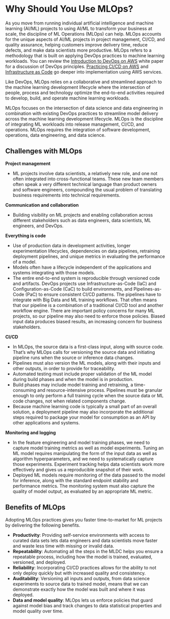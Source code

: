 # Why Should You Use MLOps?<a name="sagemaker-projects-why"></a>

As you move from running individual artificial intelligence and machine learning \(AI/ML\) projects to using AI/ML to transform your business at scale, the discipline of ML Operations \(MLOps\) can help\. MLOps accounts for the unique aspects of AI/ML projects in project management, CI/CD, and quality assurance, helping customers improve delivery time, reduce defects, and make data scientists more productive\. MLOps refers to a methodology that is built on applying DevOps practices to machine learning workloads\. You can review the [Introduction to DevOps on AWS](https://docs.aws.amazon.com/whitepapers/latest/introduction-devops-aws/welcome.html?did=wp_card) white paper for a discussion of DevOps principles\. [Practicing CI/CD on AWS](https://d1.awsstatic.com/whitepapers/DevOps/practicing-continuous-integration-continuous-delivery-on-AWS.pdf) and [Infrastructure as Code](https://d1.awsstatic.com/whitepapers/DevOps/infrastructure-as-code.pdf) go deeper into implementation using AWS services\.

Like DevOps, MLOps relies on a collaborative and streamlined approach to the machine learning development lifecycle where the intersection of people, process and technology optimize the end\-to\-end activities required to develop, build, and operate machine learning workloads\.

MLOps focuses on the intersection of data science and data engineering in combination with existing DevOps practices to streamline model delivery across the machine learning development lifecycle\. MLOps is the discipline of integrating ML workloads into release management, CI/CD, and operations\. MLOps requires the integration of software development, operations, data engineering, and data science\.

## Challenges with MLOps<a name="sagemaker-projects-why-challenges"></a>

**Project management**
+ ML projects involve data scientists, a relatively new role, and one not often integrated into cross\-functional teams\. These new team members often speak a very different technical language than product owners and software engineers, compounding the usual problem of translating business requirements into technical requirements\. 

**Communication and collaboration**
+ Building visibility on ML projects and enabling collaboration across different stakeholders such as data engineers, data scientists, ML engineers, and DevOps\.



**Everything is code**
+ Use of production data in development activities, longer experimentation lifecycles, dependencies on data pipelines, retraining deployment pipelines, and unique metrics in evaluating the performance of a model\.
+ Models often have a lifecycle independent of the applications and systems integrating with those models\. 
+ The entire end\-to\-end system is reproducible through versioned code and artifacts\. DevOps projects use Infrastructure\-as\-Code \(IaC\) and Configuration\-as\-Code \(CaC\) to build environments, and Pipelines\-as\-Code \(PaC\) to ensure consistent CI/CD patterns\. The pipelines have to integrate with Big Data and ML training workflows\. That often means that our pipeline is a combination of a traditional CI/CD tool and another workflow engine\. There are important policy concerns for many ML projects, so our pipeline may also need to enforce those policies\. Biased input data produces biased results, an increasing concern for business stakeholders\.

**CI/CD**
+ In MLOps, the source data is a first\-class input, along with source code\. That’s why MLOps calls for versioning the source data and initiating pipeline runs when the source or inference data changes\. 
+ Pipelines must also version the ML models, along with their inputs and other outputs, in order to provide for traceability\. 
+ Automated testing must include proper validation of the ML model during build phases and when the model is in production\.
+ Build phases may include model training and retraining, a time\-consuming and resource\-intensive process\. Pipelines must be granular enough to only perform a full training cycle when the source data or ML code changes, not when related components change\.
+ Because machine learning code is typically a small part of an overall solution, a deployment pipeline may also incorporate the additional steps required to package your model for consumption as an API by other applications and systems\.

**Monitoring and logging**
+ In the feature engineering and model training phases, we need to capture model training metrics as well as model experiments\. Tuning an ML model requires manipulating the form of the input data as well as algorithm hyperparameters, and we need to systematically capture those experiments\. Experiment tracking helps data scientists work more effectively and gives us a reproducible snapshot of their work\.
+ Deployed ML models require monitoring of the data passed to the model for inference, along with the standard endpoint stability and performance metrics\. The monitoring system must also capture the quality of model output, as evaluated by an appropriate ML metric\. 

## Benefits of MLOps<a name="sagemaker-projects-benefits"></a>

Adopting MLOps practices gives you faster time\-to\-market for ML projects by delivering the following benefits\.
+ **Productivity**: Providing self\-service environments with access to curated data sets lets data engineers and data scientists move faster and waste less time with missing or invalid data\.
+ **Repeatability**: Automating all the steps in the MLDC helps you ensure a repeatable process, including how the model is trained, evaluated, versioned, and deployed\. 
+ **Reliability**: Incorporating CI/CD practices allows for the ability to not only deploy quickly but with increased quality and consistency\. 
+ **Auditability**: Versioning all inputs and outputs, from data science experiments to source data to trained model, means that we can demonstrate exactly how the model was built and where it was deployed\.
+ **Data and model quality**: MLOps lets us enforce policies that guard against model bias and track changes to data statistical properties and model quality over time\. 